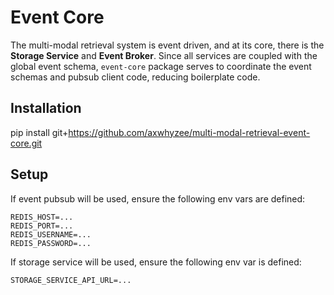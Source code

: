 # Event Core
The multi-modal retrieval system is event driven, and at its core, there is the <b>Storage Service</b> and <b>Event Broker</b>.
Since all services are coupled with the global event schema, `event-core` package serves to coordinate the event schemas and pubsub client code, reducing boilerplate code.

## Installation
pip install git+https://github.com/axwhyzee/multi-modal-retrieval-event-core.git

## Setup
If event pubsub will be used, ensure the following env vars are defined:
```
REDIS_HOST=...
REDIS_PORT=...
REDIS_USERNAME=...
REDIS_PASSWORD=...
```

If storage service will be used, ensure the following env var is defined:
```
STORAGE_SERVICE_API_URL=...
```

